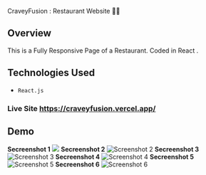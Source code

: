 CraveyFusion : Restaurant Website 🚀🎯


## Overview

This is a Fully Responsive Page of a Restaurant. Coded in React .


## Technologies Used

- `React.js`

### **Live Site**  https://craveyfusion.vercel.app/



## Demo 
**Secreenshot 1** 
![](https://github.com/therishabhshrivastava/craveyfusion/blob/main/src/Assets/1.png)
**Secreenshot 2** 
![Screenshot 2](https://github.com/therishabhshrivastava/craveyfusion/blob/main/src/Assets/2.png)
**Secreenshot 3** 
![Screenshot 3](https://github.com/therishabhshrivastava/craveyfusion/blob/main/src/Assets/3.png)
**Secreenshot 4** 
![Screenshot 4](https://github.com/therishabhshrivastava/craveyfusion/blob/main/src/Assets/4.jpg)
**Secreenshot 5** 
![Screenshot 5](https://github.com/therishabhshrivastava/craveyfusion/blob/main/src/Assets/5.jpg)
**Secreenshot 6** 
![Screenshot 6](https://github.com/therishabhshrivastava/craveyfusion/blob/main/src/Assets/6.jpg)


